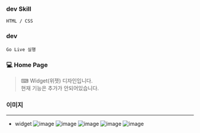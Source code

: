 ### dev Skill

    HTML / CSS

### dev

    Go Live 실행

### 💻 Home Page

> ⌨ Widget(위젯) 디자인입니다.  
> 현재 기능은 추가가 안되어있습니다.

### 이미지

---

- widget
  ![image](https://user-images.githubusercontent.com/15353850/156143457-6e2bccc5-9cae-44e6-af38-c90cbfc6dc71.png)
  ![image](https://user-images.githubusercontent.com/15353850/156143663-a2be3190-81e0-4736-87bb-c650e7aa3d33.png)
  ![image](https://user-images.githubusercontent.com/15353850/156143719-d23b94d4-6be9-418a-b302-77713775402d.png)
  ![image](https://user-images.githubusercontent.com/15353850/156143812-bfa845d6-c03b-49b3-aa17-329ef43da3a8.png)
  ![image](https://user-images.githubusercontent.com/15353850/156143910-45d170ed-213c-4671-a1bb-bc3d7e8c0c5f.png)
